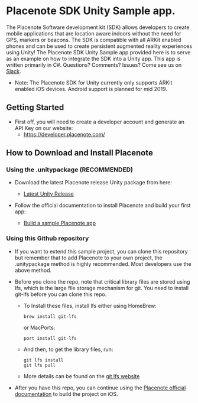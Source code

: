 # Placenote SDK Unity Sample app.
The Placenote Software development kit (SDK) allows developers to create mobile applications that are location aware indoors without the need for GPS, markers or beacons. The SDK is compatible with all ARKit enabled phones and can be used to create persistent augmented reality experiences using Unity!
The Placenote SDK Unity Sample app provided here is to serve as an example on how to integrate the SDK into a Unity app. This app is written primarily in C#. Questions? Comments? Issues? Come see us on [Slack](https://placenote.com/slack).

* Note: The Placenote SDK for Unity currently only supports ARKit enabled iOS devices. Android support is planned for mid 2019.

## Getting Started

* First off, you will need to create a developer account and generate an API Key on our website:
  * https://developer.placenote.com/

## How to Download and Install Placenote

### Using the .unitypackage (RECOMMENDED)
* Download the latest Placenote release Unity package from here:
  * [Latest Unity Release](https://github.com/Placenote/PlacenoteSDK-Unity/releases/latest)

* Follow the official documentation to install Placenote and build your first app:
  * [Build a sample Placenote app](https://placenote.com/docs/unity/build-sample-app/)

### Using this Github repository
* If you want to extend this sample project, you can clone this repository but remember that to add Placenote to your own project, the .unitypackage method is highly recommended. Most developers use the above method.

* Before you clone the repo, note that critical library files are stored using lfs, which is the large file storage mechanism for git. You need to install git-lfs before you can clone this repo.
  * To Install these files, install lfs either using HomeBrew:

     ```Shell Session
     brew install git-lfs
     ```

      or MacPorts:
      ```Shell Session
      port install git-lfs
      ```

  * And then, to get the library files, run:
     ```Shell Session
     git lfs install
     git lfs pull
     ```
  * More details can be found on the [git lfs website](https://git-lfs.github.com/)

* After you have this repo, you can continue using the [Placenote official documentation](https://docs.placenote.com/unity/unity-getting-started) to build the project on iOS. 
